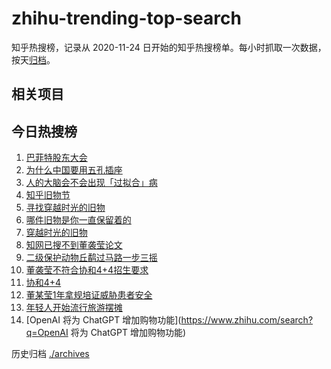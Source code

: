# zhihu-trending-top-search

知乎热搜榜，记录从 2020-11-24
日开始的知乎热搜榜单。每小时抓取一次数据，按天[归档](./archives)。

## 相关项目

## 今日热搜榜

<!-- BEGIN -->
<!-- 最后更新时间 Tue May 06 2025 14:16:27 GMT+0800 (China Standard Time) -->

1. [巴菲特股东大会](https://www.zhihu.com/search?q=巴菲特股东大会)
1. [为什么中国要用五孔插座](https://www.zhihu.com/search?q=为什么中国要用五孔插座)
1. [人的大脑会不会出现「过拟合」病](https://www.zhihu.com/search?q=人的大脑会不会出现「过拟合」病)
1. [知乎旧物节](https://www.zhihu.com/search?q=知乎旧物节)
1. [寻找穿越时光的旧物](https://www.zhihu.com/search?q=寻找穿越时光的旧物)
1. [哪件旧物是你一直保留着的](https://www.zhihu.com/search?q=哪件旧物是你一直保留着的)
1. [穿越时光的旧物](https://www.zhihu.com/search?q=穿越时光的旧物)
1. [知网已搜不到董袭莹论文](https://www.zhihu.com/search?q=知网已搜不到董袭莹论文)
1. [二级保护动物丘鹬过马路一步三摇](https://www.zhihu.com/search?q=二级保护动物丘鹬过马路一步三摇)
1. [董袭莹不符合协和4+4招生要求](https://www.zhihu.com/search?q=董袭莹不符合协和4+4招生要求)
1. [协和4+4](https://www.zhihu.com/search?q=协和4+4)
1. [董某莹1年拿规培证威胁患者安全](https://www.zhihu.com/search?q=董某莹1年拿规培证威胁患者安全)
1. [年轻人开始流行旅游摆摊](https://www.zhihu.com/search?q=年轻人开始流行旅游摆摊)
1. [OpenAI 将为 ChatGPT 增加购物功能](https://www.zhihu.com/search?q=OpenAI 将为
   ChatGPT 增加购物功能)

<!-- END -->

历史归档 [./archives](./archives)
